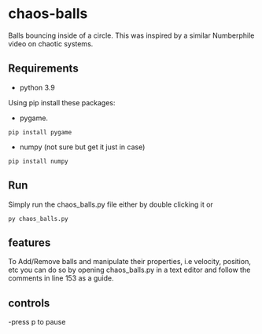 # chaos-balls

Balls bouncing inside of a circle. This was inspired by a similar Numberphile video on chaotic systems.

## Requirements

- python 3.9

Using pip install these packages:

- pygame.

```pip install pygame```

- numpy (not sure but get it just in case)

```pip install numpy```

## Run

Simply run the chaos_balls.py file either by double clicking it or

```py chaos_balls.py```

## features

To Add/Remove balls and manipulate their properties, i.e velocity, position, etc you can do so by opening chaos_balls.py in a text editor and follow the comments in line 153 as a guide.

## controls

-press p to pause
